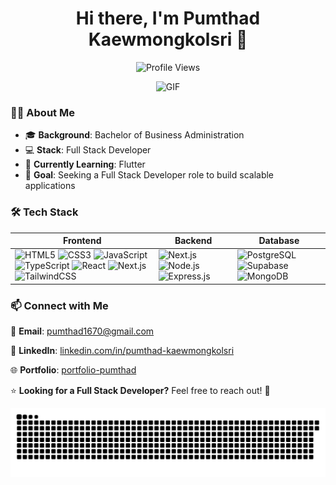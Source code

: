 <h1 align="center">Hi there, I'm Pumthad Kaewmongkolsri 👋</h1>

<p align="center">
  <img src="https://komarev.com/ghpvc/?username=earthfm1670&label=Profile%20Views&color=blue&style=flat" alt="Profile Views" />
</p>

<p align="center">
  <img src="https://tenor.com/view/husky-pc-work-gif-27273590" alt="GIF" />
</p>

### 👨‍💻 About Me
- 🎓 **Background**: Bachelor of Business Administration
- 💻 **Stack**: Full Stack Developer
- 🚀 **Currently Learning**: Flutter
- 🎯 **Goal**: Seeking a Full Stack Developer role to build scalable applications  

### 🛠️ Tech Stack 

| Frontend | Backend | Database |
|----------|---------|----------|
| ![HTML5](https://img.shields.io/badge/HTML5-E34F26?style=for-the-badge&logo=html5&logoColor=white) ![CSS3](https://img.shields.io/badge/CSS3-1572B6?style=for-the-badge&logo=css3&logoColor=white) ![JavaScript](https://img.shields.io/badge/JavaScript-F7DF1E?style=for-the-badge&logo=javascript&logoColor=black) ![TypeScript](https://img.shields.io/badge/TypeScript-3178C6?style=for-the-badge&logo=typescript&logoColor=white) ![React](https://img.shields.io/badge/React-20232A?style=for-the-badge&logo=react&logoColor=61DAFB) ![Next.js](https://img.shields.io/badge/Next.js-000000?style=for-the-badge&logo=nextdotjs&logoColor=white) ![TailwindCSS](https://img.shields.io/badge/TailwindCSS-38B2AC?style=for-the-badge&logo=tailwind-css&logoColor=white) | ![Next.js](https://img.shields.io/badge/Next.js-000000?style=for-the-badge&logo=nextdotjs&logoColor=white) ![Node.js](https://img.shields.io/badge/Node.js-339933?style=for-the-badge&logo=nodedotjs&logoColor=white) ![Express.js](https://img.shields.io/badge/Express.js-000000?style=for-the-badge&logo=express&logoColor=white) | ![PostgreSQL](https://img.shields.io/badge/PostgreSQL-316192?style=for-the-badge&logo=postgresql&logoColor=white) ![Supabase](https://img.shields.io/badge/Supabase-3ECF8E?style=for-the-badge&logo=supabase&logoColor=white) ![MongoDB](https://img.shields.io/badge/MongoDB-47A248?style=for-the-badge&logo=mongodb&logoColor=white) |

### 📫 Connect with Me  

📧 **Email**: [pumthad1670@gmail.com](mailto:pumthad1670@gmail.com)  

💼 **LinkedIn**: [linkedin.com/in/pumthad-kaewmongkolsri](https://www.linkedin.com/in/pumthad-kaewmongkolsri-a3490015b/)  

🌐 **Portfolio**: [portfolio-pumthad](https://pumthad-portfolio.vercel.app/)  

⭐ **Looking for a Full Stack Developer?** Feel free to reach out! 🚀

<picture>
  <source media="(prefers-color-scheme: dark)" srcset="https://raw.githubusercontent.com/earthfm1670/earthfm1670/output/github-snake-dark.svg" />
  <source media="(prefers-color-scheme: light)" srcset="https://raw.githubusercontent.com/earthfm1670/earthfm1670/output/github-snake.svg" />
  <img alt="github-snake" src="https://raw.githubusercontent.com/earthfm1670/earthfm1670/output/github-snake.svg" />
</picture>
